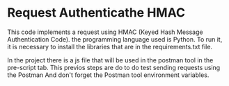 # Request Authenticathe HMAC
This code implements a request using HMAC (Keyed Hash Message Authentication Code).
 the programming language used is
 Python.
To run it, it is necessary to install the libraries that are in the requirements.txt file.

In the project there is a js file that will be used in the postman tool in the pre-script tab.
This previos steps are do to  do test sending requests using the Postman
And don't forget the Postman tool environment variables.


